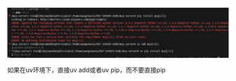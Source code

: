 ![image-20250428212510315](./assets/image-20250428212510315.png)

如果在uv环境下，直接uv add或者uv pip，而不要直接pip
